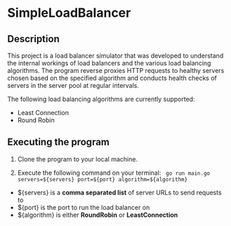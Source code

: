 # SimpleLoadBalancer

## Description

This project is a load balancer simulator that was developed to understand the internal workings of load balancers and the various load balancing algorithms.
The program reverse proxies HTTP requests to healthy servers chosen based on the specified algorithm 
and conducts health checks of servers in the server pool at regular intervals.

The following load balancing algorithms are currently supported:
* Least Connection
* Round Robin

## Executing the program 
1. Clone the program to your local machine.

2. Execute the following command on your terminal:
``` go run main.go servers=${servers} port=${port} algorithm=${algorithm}```
* ${servers} is a **comma separated list** of server URLs to send requests to
* ${port} is the port to run the load balancer on
* ${algorithm} is either **RoundRobin** or **LeastConnection**
